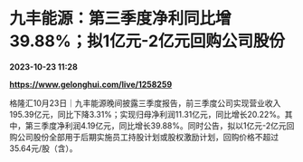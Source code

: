# 九丰能源：第三季度净利同比增39.88%；拟1亿元-2亿元回购公司股份

**2023-10-23 11:28**

**https://www.gelonghui.com/live/1258259**

格隆汇10月23日｜九丰能源晚间披露三季度报告，前三季度公司实现营业收入195.39亿元，同比下降3.31%；实现归母净利润11.31亿元，同比增长20.22%。其中，第三季度净利润4.19亿元，同比增长39.88%。同时公告，拟以1亿元-2亿元回购公司股份全部用于后期实施员工持股计划或股权激励计划，回购价格不超过35.64元/股（含）。